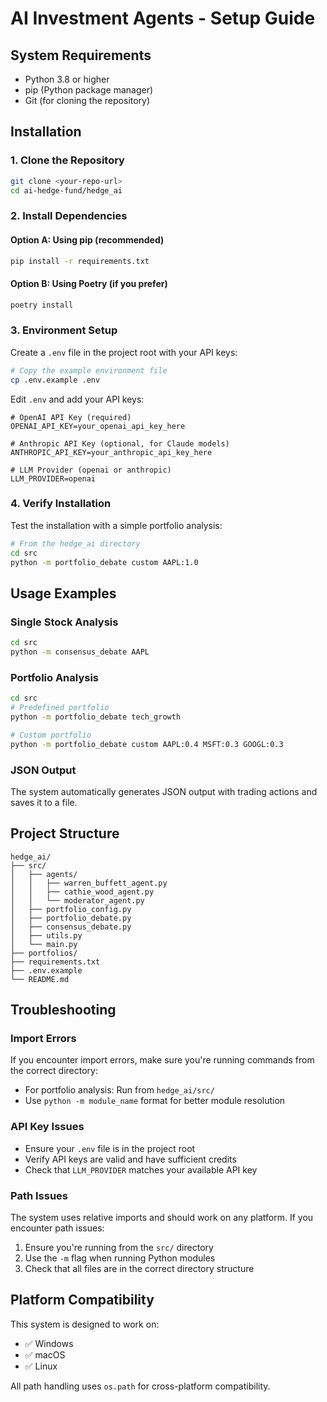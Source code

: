 # AI Investment Agents - Setup Guide

## System Requirements

- Python 3.8 or higher
- pip (Python package manager)
- Git (for cloning the repository)

## Installation

### 1. Clone the Repository
```bash
git clone <your-repo-url>
cd ai-hedge-fund/hedge_ai
```

### 2. Install Dependencies

#### Option A: Using pip (recommended)
```bash
pip install -r requirements.txt
```

#### Option B: Using Poetry (if you prefer)
```bash
poetry install
```

### 3. Environment Setup

Create a `.env` file in the project root with your API keys:

```bash
# Copy the example environment file
cp .env.example .env
```

Edit `.env` and add your API keys:
```
# OpenAI API Key (required)
OPENAI_API_KEY=your_openai_api_key_here

# Anthropic API Key (optional, for Claude models)
ANTHROPIC_API_KEY=your_anthropic_api_key_here

# LLM Provider (openai or anthropic)
LLM_PROVIDER=openai
```

### 4. Verify Installation

Test the installation with a simple portfolio analysis:

```bash
# From the hedge_ai directory
cd src
python -m portfolio_debate custom AAPL:1.0
```

## Usage Examples

### Single Stock Analysis
```bash
cd src
python -m consensus_debate AAPL
```

### Portfolio Analysis
```bash
cd src
# Predefined portfolio
python -m portfolio_debate tech_growth

# Custom portfolio
python -m portfolio_debate custom AAPL:0.4 MSFT:0.3 GOOGL:0.3
```

### JSON Output
The system automatically generates JSON output with trading actions and saves it to a file.

## Project Structure

```
hedge_ai/
├── src/
│   ├── agents/
│   │   ├── warren_buffett_agent.py
│   │   ├── cathie_wood_agent.py
│   │   └── moderator_agent.py
│   ├── portfolio_config.py
│   ├── portfolio_debate.py
│   ├── consensus_debate.py
│   ├── utils.py
│   └── main.py
├── portfolios/
├── requirements.txt
├── .env.example
└── README.md
```

## Troubleshooting

### Import Errors
If you encounter import errors, make sure you're running commands from the correct directory:
- For portfolio analysis: Run from `hedge_ai/src/`
- Use `python -m module_name` format for better module resolution

### API Key Issues
- Ensure your `.env` file is in the project root
- Verify API keys are valid and have sufficient credits
- Check that `LLM_PROVIDER` matches your available API key

### Path Issues
The system uses relative imports and should work on any platform. If you encounter path issues:
1. Ensure you're running from the `src/` directory
2. Use the `-m` flag when running Python modules
3. Check that all files are in the correct directory structure

## Platform Compatibility

This system is designed to work on:
- ✅ Windows
- ✅ macOS  
- ✅ Linux

All path handling uses `os.path` for cross-platform compatibility.
